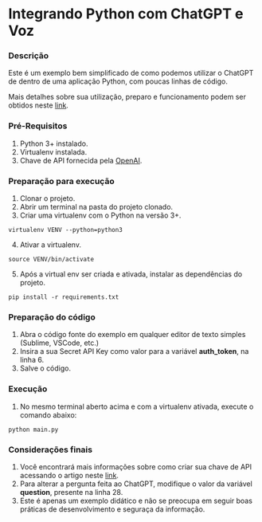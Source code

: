 # Integrando Python com ChatGPT e Voz

### Descrição

Este é um exemplo bem simplificado de como podemos utilizar o ChatGPT de dentro de uma aplicação Python, com poucas linhas de código.

Mais detalhes sobre sua utilização, preparo e funcionamento podem ser obtidos neste [link](https://medium.com/@alessandro_rocha/integrando-aplica%C3%A7%C3%B5es-python-com-o-chatgpt-e1f4d55ef10b?source=friends_link&sk=68ea35269b19dfe814c3fbe37d3e80da).


### Pré-Requisitos

1. Python 3+ instalado.
2. Virtualenv instalada.
3. Chave de API fornecida pela [OpenAI](https://openai.com/api/).


### Preparação para execução

1. Clonar o projeto.
2. Abrir um terminal na pasta do projeto clonado.
3. Criar uma virtualenv com o Python na versão 3+.

```buildoutcfg
virtualenv VENV --python=python3
```

4. Ativar a virtualenv.

```buildoutcfg
source VENV/bin/activate
```

5. Após a virtual env ser criada e ativada, instalar as dependências do projeto.

```buildoutcfg
pip install -r requirements.txt
```

### Preparação do código

1. Abra o código fonte do exemplo em qualquer editor de texto simples (Sublime, VSCode, etc.)
2. Insira a sua Secret API Key como valor para a variável **auth_token**, na linha 6.
3. Salve o código.


### Execução

1. No mesmo terminal aberto acima e com a virtualenv ativada, execute o comando abaixo:

```buildoutcfg
python main.py
```

### Considerações finais

1. Você encontrará mais informações sobre como criar sua chave de API acessando o artigo neste [link](https://medium.com/@alessandro_rocha/integrando-aplica%C3%A7%C3%B5es-python-com-o-chatgpt-e1f4d55ef10b?source=friends_link&sk=68ea35269b19dfe814c3fbe37d3e80da).
2. Para alterar a pergunta feita ao ChatGPT, modifique o valor da variável **question**, presente na linha 28.
3. Este é apenas um exemplo didático e não se preocupa em seguir boas práticas de desenvolvimento e seguraça da informação.
